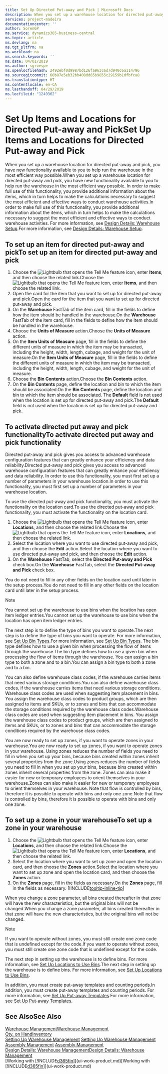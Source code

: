 ```yaml
---
title: Set Up Directed Put-away and Pick | Microsoft Docs
description: When you set up a warehouse location for directed put-away and pick, you have new functionality available to you to help run the warehouse in the most efficient way possible.
services: project-madeira
documentationcenter: ''
author: SorenGP
ms.service: dynamics365-business-central
ms.topic: article
ms.devlang: na
ms.tgt_pltfrm: na
ms.workload: na
ms.search.keywords: ''
ms.date: 04/01/2019
ms.author: sgroespe
ms.openlocfilehash: 2492ebf0d9987bd126fa963c6d7d940c6a114796
ms.sourcegitcommit: 60b87e5eb32bb408dd65b9855c29159b1dfbfca8
ms.translationtype: HT
ms.contentlocale: en-CA
ms.lasthandoff: 04/29/2019
ms.locfileid: "1249362"
---
```

# <a name="set-up-items-and-locations-for-directed-put-away-and-pick"></a><span data-ttu-id="12f1d-103">Set Up Items and Locations for Directed Put-away and Pick</span><span class="sxs-lookup"><span data-stu-id="12f1d-103">Set Up Items and Locations for Directed Put-away and Pick</span></span>
<span data-ttu-id="12f1d-104">When you set up a warehouse location for directed put-away and pick, you have new functionality available to you to help run the warehouse in the most efficient way possible.</span><span class="sxs-lookup"><span data-stu-id="12f1d-104">When you set up a warehouse location for directed put-away and pick, you have new functionality available to you to help run the warehouse in the most efficient way possible.</span></span> <span data-ttu-id="12f1d-105">In order to make full use of this functionality, you provide additional information about the items, which in turn helps to make the calculations necessary to suggest the most efficient and effective ways to conduct warehouse activities.</span><span class="sxs-lookup"><span data-stu-id="12f1d-105">In order to make full use of this functionality, you provide additional information about the items, which in turn helps to make the calculations necessary to suggest the most efficient and effective ways to conduct warehouse activities.</span></span> <span data-ttu-id="12f1d-106">For more information, see [Design Details: Warehouse Setup](design-details-warehouse-setup.md).</span><span class="sxs-lookup"><span data-stu-id="12f1d-106">For more information, see [Design Details: Warehouse Setup](design-details-warehouse-setup.md).</span></span>

## <a name="to-set-up-an-item-for-directed-put-away-and-pick"></a><span data-ttu-id="12f1d-107">To set up an item for directed put-away and pick</span><span class="sxs-lookup"><span data-stu-id="12f1d-107">To set up an item for directed put-away and pick</span></span>  
1.  <span data-ttu-id="12f1d-108">Choose the ![Lightbulb that opens the Tell Me feature](media/ui-search/search_small.png "Tell me what you want to do") icon, enter **Items**, and then choose the related link.</span><span class="sxs-lookup"><span data-stu-id="12f1d-108">Choose the ![Lightbulb that opens the Tell Me feature](media/ui-search/search_small.png "Tell me what you want to do") icon, enter **Items**, and then choose the related link.</span></span>  
2.  <span data-ttu-id="12f1d-109">Open the card for the item that you want to set up for directed put-away and pick.</span><span class="sxs-lookup"><span data-stu-id="12f1d-109">Open the card for the item that you want to set up for directed put-away and pick.</span></span>
3. <span data-ttu-id="12f1d-110">On the **Warehouse** FastTab of the item card, fill in the fields to define how the item should be handled in the warehouse.</span><span class="sxs-lookup"><span data-stu-id="12f1d-110">On the **Warehouse** FastTab of the item card, fill in the fields to define how the item should be handled in the warehouse.</span></span>  
4.  <span data-ttu-id="12f1d-111">Choose the **Units of Measure** action.</span><span class="sxs-lookup"><span data-stu-id="12f1d-111">Choose the **Units of Measure** action.</span></span>
5. <span data-ttu-id="12f1d-112">On the **Item Units of Measure** page, fill in the fields to define the different units of measure in which the item may be transacted, including the height, width, length, cubage, and weight for the unit of measure.</span><span class="sxs-lookup"><span data-stu-id="12f1d-112">On the **Item Units of Measure** page, fill in the fields to define the different units of measure in which the item may be transacted, including the height, width, length, cubage, and weight for the unit of measure.</span></span>
6. <span data-ttu-id="12f1d-113">Choose the **Bin Contents** action.</span><span class="sxs-lookup"><span data-stu-id="12f1d-113">Choose the **Bin Contents** action.</span></span>
7. <span data-ttu-id="12f1d-114">On the **Bin Contents** page, define the location and bin to which the item should be associated.</span><span class="sxs-lookup"><span data-stu-id="12f1d-114">On the **Bin Contents** page, define the location and bin to which the item should be associated.</span></span> <span data-ttu-id="12f1d-115">The **Default** field is not used when the location is set up for directed put-away and pick.</span><span class="sxs-lookup"><span data-stu-id="12f1d-115">The **Default** field is not used when the location is set up for directed put-away and pick.</span></span>  

## <a name="to-activate-directed-put-away-and-pick-functionality"></a><span data-ttu-id="12f1d-116">To activate directed put away and pick functionality</span><span class="sxs-lookup"><span data-stu-id="12f1d-116">To activate directed put away and pick functionality</span></span>  
<span data-ttu-id="12f1d-117">Directed put-away and pick gives you access to advanced warehouse configuration features that can greatly enhance your efficiency and data reliability.</span><span class="sxs-lookup"><span data-stu-id="12f1d-117">Directed put-away and pick gives you access to advanced warehouse configuration features that can greatly enhance your efficiency and data reliability.</span></span> <span data-ttu-id="12f1d-118">In order to use this functionality, you must first set up a number of parameters in your warehouse location.</span><span class="sxs-lookup"><span data-stu-id="12f1d-118">In order to use this functionality, you must first set up a number of parameters in your warehouse location.</span></span>  

<span data-ttu-id="12f1d-119">To use the directed put-away and pick functionality, you must activate the functionality on the location card.</span><span class="sxs-lookup"><span data-stu-id="12f1d-119">To use the directed put-away and pick functionality, you must activate the functionality on the location card.</span></span>    
1.  <span data-ttu-id="12f1d-120">Choose the ![Lightbulb that opens the Tell Me feature](media/ui-search/search_small.png "Tell me what you want to do") icon, enter **Locations**, and then choose the related link.</span><span class="sxs-lookup"><span data-stu-id="12f1d-120">Choose the ![Lightbulb that opens the Tell Me feature](media/ui-search/search_small.png "Tell me what you want to do") icon, enter **Locations**, and then choose the related link.</span></span>  
2.  <span data-ttu-id="12f1d-121">Select the location where you want to use directed put-away and pick, and then choose the **Edit** action.</span><span class="sxs-lookup"><span data-stu-id="12f1d-121">Select the location where you want to use directed put-away and pick, and then choose the **Edit** action.</span></span>  
3.  <span data-ttu-id="12f1d-122">On the **Warehouse** FastTab, select the **Directed Put-away and Pick** check box.</span><span class="sxs-lookup"><span data-stu-id="12f1d-122">On the **Warehouse** FastTab, select the **Directed Put-away and Pick** check box.</span></span>  

<span data-ttu-id="12f1d-123">You do not need to fill in any other fields on the location card until later in the setup process.</span><span class="sxs-lookup"><span data-stu-id="12f1d-123">You do not need to fill in any other fields on the location card until later in the setup process.</span></span>  

> [!NOTE]  
>  <span data-ttu-id="12f1d-124">You cannot set up the warehouse to use bins when the location has open item ledger entries.</span><span class="sxs-lookup"><span data-stu-id="12f1d-124">You cannot set up the warehouse to use bins when the location has open item ledger entries.</span></span>  

<span data-ttu-id="12f1d-125">The next step is to define the type of bins you want to operate.</span><span class="sxs-lookup"><span data-stu-id="12f1d-125">The next step is to define the type of bins you want to operate.</span></span> <span data-ttu-id="12f1d-126">For more information, see [Set Up Bin Types](warehouse-how-to-set-up-bin-types.md).</span><span class="sxs-lookup"><span data-stu-id="12f1d-126">For more information, see [Set Up Bin Types](warehouse-how-to-set-up-bin-types.md).</span></span> <span data-ttu-id="12f1d-127">The bin type defines how to use a given bin when processing the flow of items through the warehouse.</span><span class="sxs-lookup"><span data-stu-id="12f1d-127">The bin type defines how to use a given bin when processing the flow of items through the warehouse.</span></span> <span data-ttu-id="12f1d-128">You can assign a bin type to both a zone and to a bin.</span><span class="sxs-lookup"><span data-stu-id="12f1d-128">You can assign a bin type to both a zone and to a bin.</span></span>  

<span data-ttu-id="12f1d-129">You can also define warehouse class codes, if the warehouse carries items that need various storage conditions.</span><span class="sxs-lookup"><span data-stu-id="12f1d-129">You can also define warehouse class codes, if the warehouse carries items that need various storage conditions.</span></span> <span data-ttu-id="12f1d-130">Warehouse class codes are used when suggesting item placement in bins. You assign the warehouse class codes to product groups, which are then assigned to items and SKUs, or to zones and bins that can accommodate the storage conditions required by the warehouse class codes.</span><span class="sxs-lookup"><span data-stu-id="12f1d-130">Warehouse class codes are used when suggesting item placement in bins. You assign the warehouse class codes to product groups, which are then assigned to items and SKUs, or to zones and bins that can accommodate the storage conditions required by the warehouse class codes.</span></span>  

<span data-ttu-id="12f1d-131">You are now ready to set up zones, if you want to operate zones in your warehouse.</span><span class="sxs-lookup"><span data-stu-id="12f1d-131">You are now ready to set up zones, if you want to operate zones in your warehouse.</span></span> <span data-ttu-id="12f1d-132">Using zones reduces the number of fields you need to fill in when you set up your bins, because bins created within zones inherit several properties from the zone.</span><span class="sxs-lookup"><span data-stu-id="12f1d-132">Using zones reduces the number of fields you need to fill in when you set up your bins, because bins created within zones inherit several properties from the zone.</span></span> <span data-ttu-id="12f1d-133">Zones can also make it easier for new or temporary employees to orient themselves in your warehouse.</span><span class="sxs-lookup"><span data-stu-id="12f1d-133">Zones can also make it easier for new or temporary employees to orient themselves in your warehouse.</span></span> <span data-ttu-id="12f1d-134">Note that flow is controlled by bins, therefore it is possible to operate with bins and only one zone.</span><span class="sxs-lookup"><span data-stu-id="12f1d-134">Note that flow is controlled by bins, therefore it is possible to operate with bins and only one zone.</span></span>  

## <a name="to-set-up-a-zone-in-your-warehouse"></a><span data-ttu-id="12f1d-135">To set up a zone in your warehouse</span><span class="sxs-lookup"><span data-stu-id="12f1d-135">To set up a zone in your warehouse</span></span>  
1.  <span data-ttu-id="12f1d-136">Choose the ![Lightbulb that opens the Tell Me feature](media/ui-search/search_small.png "Tell me what you want to do") icon, enter **Locations**, and then choose the related link.</span><span class="sxs-lookup"><span data-stu-id="12f1d-136">Choose the ![Lightbulb that opens the Tell Me feature](media/ui-search/search_small.png "Tell me what you want to do") icon, enter **Locations**, and then choose the related link.</span></span>  
2.  <span data-ttu-id="12f1d-137">Select the location where you want to set up zone and open the location card, and then choose the **Zones** action.</span><span class="sxs-lookup"><span data-stu-id="12f1d-137">Select the location where you want to set up zone and open the location card, and then choose the **Zones** action.</span></span>  
3.  <span data-ttu-id="12f1d-138">On the **Zones** page, fill in the fields as necessary.</span><span class="sxs-lookup"><span data-stu-id="12f1d-138">On the **Zones** page, fill in the fields as necessary.</span></span> [!INCLUDE[tooltip-inline-tip](includes/tooltip-inline-tip_md.md)]  

<span data-ttu-id="12f1d-139">When you change a zone parameter, all bins created thereafter in that zone will have the new characteristics, but the original bins will not be changed.</span><span class="sxs-lookup"><span data-stu-id="12f1d-139">When you change a zone parameter, all bins created thereafter in that zone will have the new characteristics, but the original bins will not be changed.</span></span>  

> [!NOTE]  
>  <span data-ttu-id="12f1d-140">If you want to operate without zones, you must still create one zone code that is undefined except for the code.</span><span class="sxs-lookup"><span data-stu-id="12f1d-140">If you want to operate without zones, you must still create one zone code that is undefined except for the code.</span></span>  

<span data-ttu-id="12f1d-141">The next step in setting up the warehouse is to define bins. For more information, see [Set Up Locations to Use Bins](warehouse-how-to-set-up-locations-to-use-bins.md).</span><span class="sxs-lookup"><span data-stu-id="12f1d-141">The next step in setting up the warehouse is to define bins. For more information, see [Set Up Locations to Use Bins](warehouse-how-to-set-up-locations-to-use-bins.md).</span></span>  

<span data-ttu-id="12f1d-142">In addition, you must create put-away templates and counting periods.</span><span class="sxs-lookup"><span data-stu-id="12f1d-142">In addition, you must create put-away templates and counting periods.</span></span> <span data-ttu-id="12f1d-143">For more information, see [Set Up Put-away Templates](warehouse-how-to-set-up-put-away-templates.md).</span><span class="sxs-lookup"><span data-stu-id="12f1d-143">For more information, see [Set Up Put-away Templates](warehouse-how-to-set-up-put-away-templates.md).</span></span>  

## <a name="see-also"></a><span data-ttu-id="12f1d-144">See Also</span><span class="sxs-lookup"><span data-stu-id="12f1d-144">See Also</span></span>  
[<span data-ttu-id="12f1d-145">Warehouse Management</span><span class="sxs-lookup"><span data-stu-id="12f1d-145">Warehouse Management</span></span>](warehouse-manage-warehouse.md)  
[<span data-ttu-id="12f1d-146">Qty. on Hand</span><span class="sxs-lookup"><span data-stu-id="12f1d-146">Inventory</span></span>](inventory-manage-inventory.md)  
<span data-ttu-id="12f1d-147">[Setting Up Warehouse Management](warehouse-setup-warehouse.md)   </span><span class="sxs-lookup"><span data-stu-id="12f1d-147">[Setting Up Warehouse Management](warehouse-setup-warehouse.md)   </span></span>  
<span data-ttu-id="12f1d-148">[Assembly Management](assembly-assemble-items.md)  </span><span class="sxs-lookup"><span data-stu-id="12f1d-148">[Assembly Management](assembly-assemble-items.md)  </span></span>  
[<span data-ttu-id="12f1d-149">Design Details: Warehouse Management</span><span class="sxs-lookup"><span data-stu-id="12f1d-149">Design Details: Warehouse Management</span></span>](design-details-warehouse-management.md)  
<span data-ttu-id="12f1d-150">[Working with [!INCLUDE[d365fin](includes/d365fin_md.md)]](ui-work-product.md)</span><span class="sxs-lookup"><span data-stu-id="12f1d-150">[Working with [!INCLUDE[d365fin](includes/d365fin_md.md)]](ui-work-product.md)</span></span>  
